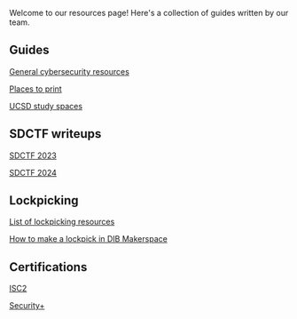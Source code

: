 Welcome to our resources page! Here's a collection of guides written by our team.

<div class="sections">

<section>

## Guides

[General cybersecurity resources](./internal/resources-guide.md)

[Places to print](./a/b/c/d/e/f/g.md)

[UCSD study spaces](./a/b/c/d/e/f/g.md)

</section>

<section>

## SDCTF writeups

[SDCTF 2023](./internal/test.md)

[SDCTF 2024](./a/b/c/d/e/f/g.md)

</section>

<section>

## Lockpicking

[List of lockpicking resources](./internal/test.md)

[How to make a lockpick in DIB Makerspace](./a/b/c/d/e/f/g.md)

</section>

<section>

## Certifications

[ISC2](./internal/test.md)

[Security+](./a/b/c/d/e/f/g.md)

</section>

</div>
